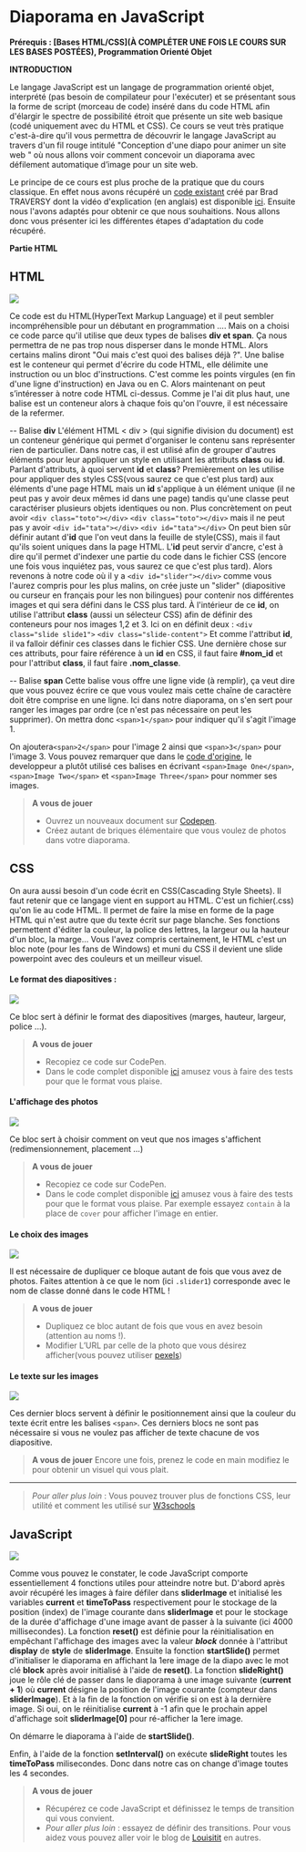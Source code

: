 # Diaporama en JavaScript

**Prérequis : [Bases HTML/CSS](À COMPLÉTER UNE FOIS LE COURS SUR LES BASES POSTÉES), Programmation Orienté Objet**

**INTRODUCTION**

Le langage JavaScript est un langage de programmation orienté objet, interprété (pas besoin de compilateur pour l'exécuter) et se présentant sous la forme de script (morceau de code) inséré dans du code HTML afin d'élargir le spectre de possibilité étroit que présente un site web basique (codé uniquement avec du HTML et CSS).
Ce cours se veut très pratique c'est-à-dire qu'il vous permettra de découvrir le langage JavaScript au travers d'un fil rouge intitulé "Conception d'une diapo pour animer un site web " où nous allons voir comment concevoir un diaporama avec défilement automatique d’image pour un site web.

Le principe de ce cours est plus proche de la pratique que du cours classique. En effet nous avons récupéré un [code existant](https://codepen.io/bradtraversy/pen/boydaE) créé par Brad TRAVERSY dont la vidéo d'explication (en anglais) est disponible [ici](https://www.youtube.com/watch?v=7ZO2RTMNSAY). Ensuite nous l'avons adaptés pour obtenir ce que nous souhaitions. Nous allons donc vous présenter ici les différentes étapes d'adaptation du code récupéré.

**Partie HTML**


## HTML
![](https://i.imgur.com/PRoX2Py.png)


Ce code est du HTML(HyperText Markup Language) et il peut sembler incompréhensible pour un débutant en programmation .... Mais on a choisi ce code parce qu'il utilise que deux types de balises **div et span**. Ça nous permettra de ne pas trop nous disperser dans le monde HTML. 
Alors certains malins diront "Oui mais c'est quoi des balises déjà ?". Une balise est le conteneur qui permet d'écrire du code HTML, elle délimite une instruction ou un bloc d'instructions. C'est comme les points virgules (en fin d'une ligne d'instruction) en Java ou en C. Alors maintenant on peut s’intéresser à notre code HTML ci-dessus.
Comme je l'ai dit plus haut, une balise est un conteneur alors à chaque fois qu'on l'ouvre, il est nécessaire de la refermer. 

-- Balise **div**
L'élément HTML < div > (qui signifie division du document) est un conteneur générique qui permet d'organiser le contenu sans représenter rien de particulier. Dans notre cas, il est utilisé afin de grouper d'autres éléments pour leur appliquer un style en utilisant les attributs **class** ou **id**. Parlant d'attributs, à quoi servent **id** et **class**?
Premièrement on les utilise pour appliquer des styles CSS(vous saurez ce que c'est plus tard) aux éléments d'une page HTML mais un **id** s'applique à un élément unique (il ne peut pas y avoir deux mêmes id dans une page) tandis qu'une classe peut caractériser plusieurs objets identiques ou non. Plus concrètement on peut avoir
```<div class="toto"></div>```
```<div class="toto"></div>``` 
mais il ne peut pas y avoir 
```<div id="tata"></div>```
```<div id="tata"></div>```
On peut bien sûr définir autant d'**id** que l'on veut dans la feuille de style(CSS), mais il faut qu'ils soient uniques dans la page HTML. L'**id** peut servir d'ancre, c'est à dire qu'il permet d'indexer une partie du code dans le fichier CSS (encore une fois vous inquiétez pas, vous saurez ce que c'est plus tard). Alors revenons à notre code où il y a ```<div id="slider"></div>``` comme vous l'aurez compris pour les plus malins, on crée juste un "slider" (diapositive ou curseur en français pour les non bilingues) pour contenir nos différentes images et qui sera défini dans le CSS plus tard. À l'intérieur de ce **id**, on utilise l'attribut **class** (aussi un sélecteur CSS) afin de définir des conteneurs pour nos images 1,2 et 3. Ici on en définit deux : 
```<div class="slide slide1">```
```<div class="slide-content">```
Et comme l'attribut **id**, il va falloir définir ces classes dans le fichier CSS. Une dernière chose sur ces attributs, pour faire référence à un **id** en CSS, il faut faire **#nom_id** et pour l'attribut **class**, il faut faire **.nom_classe**.

-- Balise **span**
Cette balise vous offre une ligne vide (à remplir), ça veut dire que vous pouvez écrire ce que vous voulez mais cette chaîne de caractère doit être comprise en une ligne. Ici dans notre diaporama, on s'en sert pour ranger les images par ordre (ce n'est pas nécessaire on peut les supprimer). On mettra donc ```<span>1</span>``` pour indiquer qu'il s'agit l'image 1. 

On ajoutera```<span>2</span>``` pour l'image 2 ainsi que  ```<span>3</span>``` pour l'image 3.
Vous pouvez remarquer que dans le [code d'origine](https://codepen.io/bradtraversy/pen/boydaE), le developpeur a plutôt utilisé ces balises en écrivant ```<span>Image One</span>```, ```<span>Image Two</span>``` et ```<span>Image Three</span>``` pour nommer ses images.

> **A vous de jouer**
> * Ouvrez un nouveaux document sur [Codepen](https://codepen.io).
> * Créez autant de briques élémentaire que vous voulez de photos dans votre diaporama.
## CSS

On aura aussi besoin d'un code écrit en CSS(Cascading Style Sheets). Il faut retenir que ce langage vient en support au HTML. C'est un fichier(.css) qu'on lie au code HTML. Il permet de faire la mise en forme de la page HTML qui n'est autre que du texte écrit sur page blanche. Ses fonctions permettent d'éditer la couleur, la police des lettres, la largeur ou la hauteur d'un bloc, la marge... Vous l'avez compris certainement, le HTML c'est un bloc note (pour les fans de Windows) et muni du CSS il devient une slide powerpoint avec des couleurs et un meilleur visuel.

#### Le format des diapositives :
![](https://i.imgur.com/lgrvItB.png)

Ce bloc sert à définir le format des diapositives (marges, hauteur, largeur, police ...).

> **A vous de jouer**
> * Recopiez ce code sur CodePen.
> * Dans le code complet disponible [ici](https://codepen.io/fati-h/pen/mLZRVg) amusez vous à faire des tests pour que le format vous plaise.

#### L'affichage des photos

![](https://i.imgur.com/JGKr4Px.png)

Ce bloc sert à choisir comment on veut que nos images s'affichent (redimensionnement, placement ...)


> **A vous de jouer**
> * Recopiez ce code sur CodePen.
> * Dans le code complet disponible [ici](https://codepen.io/fati-h/pen/mLZRVg) amusez vous à faire des tests pour que le format vous plaise. Par exemple essayez ```contain``` à la place de ```cover``` pour afficher l'image en entier.

#### Le choix des images

![](https://i.imgur.com/t76Hxsu.png)
 
 Il est nécessaire de dupliquer ce bloque autant de fois que vous avez de photos. Faites attention à ce que le nom (ici ```.slider1```) corresponde avec le nom de classe donné dans le code HTML !

> **A vous de jouer**
> * Dupliquez ce bloc autant de fois que vous en avez besoin (attention au noms !).
> * Modifier L’URL par celle de la photo que vous désirez afficher(vous pouvez utiliser [pexels](https://www.pexels.com/))

#### Le texte sur les images

![](https://i.imgur.com/mewIjfI.png)

Ces dernier blocs servent à définir le positionnement ainsi que la couleur du texte écrit entre les balises ```<span>```.
Ces derniers blocs ne sont pas nécessaire si vous ne voulez pas afficher de texte chacune de vos diapositive.


> **A vous de jouer**
> Encore une fois, prenez le code en main modifiez le pour obtenir un visuel qui vous plait.


---
> *Pour aller plus loin* : Vous pouvez trouver plus  de fonctions CSS, leur utilité et comment les utilisé sur [W3schools](https://www.w3schools.com/Css/css_margin.asp)

## JavaScript
![](https://i.imgur.com/WS3SIjS.png)

Comme vous pouvez le constater, le code JavaScript comporte essentiellement 4 fonctions utiles pour atteindre notre but. 
D'abord après avoir récupéré les images à faire défiler dans **sliderImage** et initialisé les variables **current** et **timeToPass** respectivement pour le stockage de la position (index) de l'image courante dans **sliderImage** et pour le stockage de la durée d'affichage d'une image avant de passer à la suivante (ici 4000 millisecondes). La fonction **reset()** est définie pour la réinitialisation en empêchant l'affichage des images avec la valeur ***block*** donnée à l'attribut **display** de **style** de **sliderImage**. 
Ensuite la fonction **startSlide()** permet d'initialiser le diaporama en affichant la 1ere image de la diapo avec le mot clé **block** après avoir initialisé à l'aide de **reset()**.
La fonction **slideRight()** joue le rôle clé de passer dans le diaporama à une image suivante (**current + 1**) où **current** désigne la position de l'image courante (compteur dans **sliderImage**). Et à la fin de la fonction on vérifie si on est à la dernière image. Si oui, on le réinitialise **current** à -1 afin que le prochain appel d'affichage soit **sliderImage[0]** pour ré-afficher la 1ere image.

On démarre le diaporama à l'aide de **startSlide()**.
                   
Enfin, à l'aide de la fonction **setInterval()** on exécute **slideRight** toutes les **timeToPass** milisecondes. 
Donc dans notre cas on change d'image toutes les 4 secondes.

> **A vous de jouer**
> * Récupérez ce code JavaScript et définissez le temps de transition qui vous convient.
> * *Pour aller plus loin* : essayez de définir des transitions. Pour vous aidez vous pouvez aller voir le blog de [Louisitit](https://www.louistiti.fr/tutoriel-video-javascript-css3-creation-diaporama/46) en autres.

